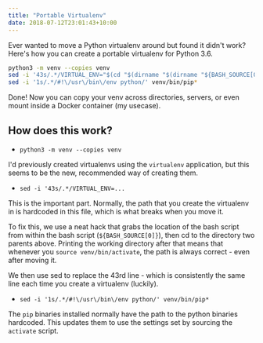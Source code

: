```yaml
---
title: "Portable Virtualenv"
date: 2018-07-12T23:01:43+10:00
---
```


Ever wanted to move a Python virtualenv around but found it didn't work? Here's how you can create a portable virtualenv for Python 3.6.

<!--more-->

```bash
python3 -m venv --copies venv
sed -i '43s/.*/VIRTUAL_ENV="$(cd "$(dirname "$(dirname "${BASH_SOURCE[0]}" )")" \&\& pwd)"/' venv/bin/activate
sed -i '1s/.*/#!\/usr\/bin\/env python/' venv/bin/pip*
```

Done! Now you can copy your venv across directories, servers, or even mount inside a Docker container (my usecase).

## How does this work?

  * `python3 -m venv --copies venv`

I'd previously created virtualenvs using the `virtualenv` application, but this seems to be the new, recommended way of creating them.

  * `sed -i '43s/.*/VIRTUAL_ENV=...`

This is the important part. Normally, the path that you create the virtualenv in is hardcoded in this file, which is what breaks when you move it.

To fix this, we use a neat hack that grabs the location of the bash script from within the bash script (`${BASH_SOURCE[0]}`), then cd to the directory two parents above. Printing the working directory after that means that whenever you `source venv/bin/activate`, the path is always correct - even after moving it.

We then use sed to replace the 43rd line - which is consistently the same line each time you create a virtualenv (luckily).

  * `sed -i '1s/.*/#!\/usr\/bin\/env python/' venv/bin/pip*`

The `pip` binaries installed normally have the path to the python binaries hardcoded. This updates them to use the settings set by sourcing the `activate` script.
